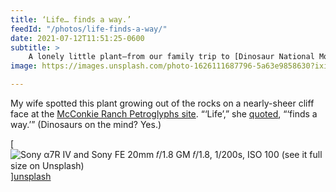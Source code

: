 ```yaml
---
title: ‘Life… finds a way.’
feedId: "/photos/life-finds-a-way/"
date: 2021-07-12T11:51:25-0600
subtitle: >
    A lonely little plant—from our family trip to [Dinosaur National Monument](https://v5.chriskrycho.com/photos/dinosaur-national-monument/).
image: https://images.unsplash.com/photo-1626111687796-5a63e9858630?ixid=MnwxMjA3fDB8MHxwaG90by1wYWdlfHx8fGVufDB8fHx8&ixlib=rb-1.2.1&auto=format&fit=crop&w=800&q=100

---
```


My wife spotted this plant growing out of the rocks on a nearly-sheer cliff face at the [McConkie Ranch Petroglyphs site](https://thetrekplanner.com/mcconkie-ranch-petroglyphs-vernal-utah/). “‘Life’,” she [quoted](https://www.youtube.com/watch?v=kiVVzxoPTtg), “‘finds a way.’” (Dinosaurs on the mind? Yes.)


[![Sony α7R IV and Sony FE 20mm 𝑓/1.8 GM  
𝑓/1.8, 1/200s, <abbr>ISO</abbr> 100  
[(see it full size on Unsplash)][unsplash]]({{image}})][unsplash]

[unsplash]: https://unsplash.com/photos/6R_s17IeC7s
